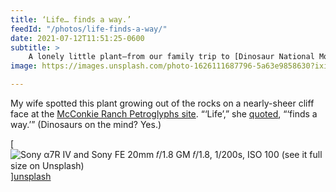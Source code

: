 ```yaml
---
title: ‘Life… finds a way.’
feedId: "/photos/life-finds-a-way/"
date: 2021-07-12T11:51:25-0600
subtitle: >
    A lonely little plant—from our family trip to [Dinosaur National Monument](https://v5.chriskrycho.com/photos/dinosaur-national-monument/).
image: https://images.unsplash.com/photo-1626111687796-5a63e9858630?ixid=MnwxMjA3fDB8MHxwaG90by1wYWdlfHx8fGVufDB8fHx8&ixlib=rb-1.2.1&auto=format&fit=crop&w=800&q=100

---
```


My wife spotted this plant growing out of the rocks on a nearly-sheer cliff face at the [McConkie Ranch Petroglyphs site](https://thetrekplanner.com/mcconkie-ranch-petroglyphs-vernal-utah/). “‘Life’,” she [quoted](https://www.youtube.com/watch?v=kiVVzxoPTtg), “‘finds a way.’” (Dinosaurs on the mind? Yes.)


[![Sony α7R IV and Sony FE 20mm 𝑓/1.8 GM  
𝑓/1.8, 1/200s, <abbr>ISO</abbr> 100  
[(see it full size on Unsplash)][unsplash]]({{image}})][unsplash]

[unsplash]: https://unsplash.com/photos/6R_s17IeC7s
